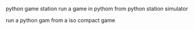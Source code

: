 python game station run a game in pythom from python station simulator


run a python gam from a iso compact game
